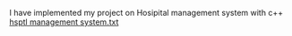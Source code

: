 I have implemented my project on Hosipital management system with c++ 
[hsptl management system.txt](https://github.com/NandiniMokhamatam/c-plus-plus/files/12323161/hsptl.management.system.txt)
